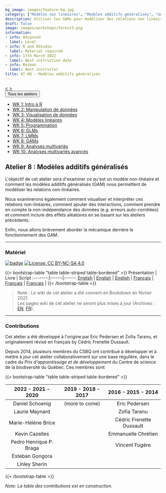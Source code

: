 ```yaml
---
bg_image: images/feature-bg.jpg
category: ["Modèles non linéaires", "Modèles additifs généralisés", "GAM", "GAMM", "Modèles mixtes"]
description: Utiliser les GAMs pour modéliser des relations non linéaires!
draft: false
image: images/workshops/forest3.png
information:
- info: Advanced
  label: Level
- info: R and RStudio
  label: Material required
- info: 17th March 2022
  label: Next instruction date
- info: Batman
  label: Next instructor
title: AT-08 - Modèles additifs généralisés
---
```

<div class="btn-group" role="group" aria-label="...">
  <a href="https://qcbsrworkshops.github.io/workshops/r-workshop-07/" button type="button" class="btn btn-default"><</button></a>
  <a href="https://qcbsrworkshops.github.io/workshops/r-workshop-09/"button type="button" class="btn btn-default">></button></a>

<div class="btn-group" role="group">
    <button type="button" class="btn btn-default dropdown-toggle" data-toggle="dropdown" aria-haspopup="true" aria-expanded="false">
      Tous les ateliers
      <span class="caret"></span>
    </button>
    <ul class="dropdown-menu">
      <li><a href="https://qcbsrworkshops.github.io/workshops/r-workshop-01/">WK 1: Intro à R</a></li>
      <li><a href="https://qcbsrworkshops.github.io/workshops/r-workshop-02/">WK 2: Manipulation de données</a></li>
      <li><a href="https://qcbsrworkshops.github.io/workshops/r-workshop-03/">WK 3: Visualisation de données</a></li>
      <li><a href="https://qcbsrworkshops.github.io/workshops/r-workshop-04/">WK 4: Modèles linéaires</a></li>
      <li><a href="https://qcbsrworkshops.github.io/workshops/r-workshop-05/">WK 5: Programmation</a></li>
      <li><a href="https://qcbsrworkshops.github.io/workshops/r-workshop-06/">WK 6: GLMs</a></li>
      <li><a href="https://qcbsrworkshops.github.io/workshops/r-workshop-07/">WK 7: LMMs</a></li>
      <li><a href="https://qcbsrworkshops.github.io/workshops/r-workshop-08/">WK 8: GAMs</a></li>
      <li><a href="https://qcbsrworkshops.github.io/workshops/r-workshop-09/">WK 9: Analyses multivariés</a></li>
      <li><a href="https://qcbsrworkshops.github.io/workshops/r-workshop-10/">WK 10: Analyses multivariés avancés</a></li>
    </ul>
  </div>
</div>

## Atelier 8 : Modèles additifs généralisés

L'objectif de cet atelier sera d'examiner ce qu'est un modèle non-linéaire et
comment les modèles additifs généralisés (GAM) nous permettent de modéliser les
relations non-linéaires. 

Nous examinerons également comment visualiser et
interpréter ces relations non-linéaires, comment ajouter des interactions,
comment prendre en compte la non-indépendance des données (e.g. erreurs
auto-corrélées) et comment inclure des effets aléatoires en se basant sur les
ateliers précédents. 

Enfin, nous allons brièvement aborder la mécanique derrière
le fonctionnement des GAM.

----

### Matériel

[![badge](https://img.shields.io/static/v1?style=flat&label=GitHub&message=08&color=blue&logo=github)](https://github.com/QCBSRworkshops/workshop08) [![License: CC BY-NC-SA 4.0](https://img.shields.io/badge/License-CC%20BY--NC--SA%204.0-orange.svg)](https://creativecommons.org/licenses/by-nc-sa/4.0/)

{{< bootstrap-table "table table-striped table-bordered" >}}
Présentation | Livre | Script 
:-------:|:-----:|:-----:
<a href="https://qcbsrworkshops.github.io/workshop08/pres-en/workshop08-pres-en.html" button type="button" class="btn btn-default">English</button></a> | <a href="https://qcbsrworkshops.github.io/workshop08/book-en/index.html" button type="button" class="btn btn-default">English</button></a> | <a href="https://qcbsrworkshops.github.io/workshop08/book-en/workshop08-script-en.R" button type="button" class="btn btn-default">English</button></a> | 
<a href="https://qcbsrworkshops.github.io/workshop08/pres-fr/workshop08-pres-fr.html" button type="button" class="btn btn-default">Français</button></a> | <a href="https://qcbsrworkshops.github.io/workshop08/book-fr/index.html" button type="button" class="btn btn-default">Français</button></a> | <a href="https://qcbsrworkshops.github.io/workshop08/book-fr/workshop08-script-fr.R" button type="button" class="btn btn-default">Français</button></a> | 
{{< /bootstrap-table >}}

> Note : Le wiki de cet atelier a été converti en Bookdown en février 2021. <br>
> Les pages wiki de cet atelier ne seront plus mises à jour (Archives : [EN](https://wiki.qcbs.ca/r_workshop8), [FR](https://wiki.qcbs.ca/r_atelier8)).

----

### Contributions

Cet atelier a été développé à l'origine par Eric Pedersen et Zofia Taranu, et originalement révisé en français by Cédric Frenette Dussault. 

Depuis 2014, plusieurs membres du CSBQ ont contribué à développer et à mettre à jour cet atelier collaborativement sur une base régulière, dans le cadre du *Prix d'apprentissage et de développement* du Centre de science de la biodiversité du Québec. Ces membres sont:

{{< bootstrap-table "table table-striped table-bordered" >}}

|      2022 - 2021 - 2020      |      2019 - 2018 - 2017     |      2016 - 2015 - 2014      |
|:----------------------------:|:---------------------------:|:----------------------------:|
| Daniel Schoenig         |  (more to come) | Eric Pedersen  |
|  Laurie Maynard         |   |  Zofia Taranu |
|  Marie-Hélène Brice     |   |  Cédric Frenette Dussault |
|  Kevin Cazelles         |   | Emmanuelle Chrétien  |
|  Pedro Henrique P. Braga|   |  Vincent Fugère |
|  Esteban Gongora        |   |  |
|  Linley Sherin        |   |   |

{{< /bootstrap-table >}}

*Note: La table des contributions est en construction.*